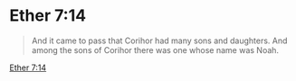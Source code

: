 # Ether 7:14

> And it came to pass that Corihor had many sons and daughters. And among the sons of Corihor there was one whose name was Noah.

[Ether 7:14](https://www.churchofjesuschrist.org/study/scriptures/bofm/ether/7?lang=eng&id=p14#p14)


